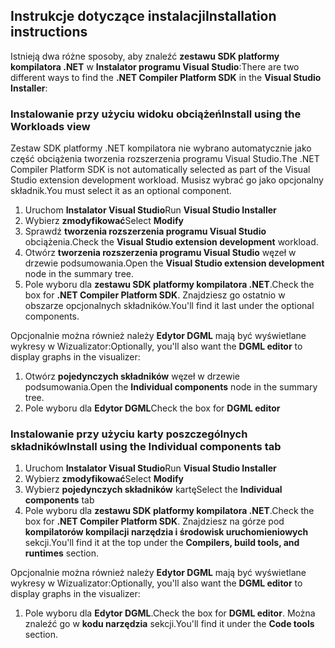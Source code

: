 ## <a name="installation-instructions"></a><span data-ttu-id="9cb45-101">Instrukcje dotyczące instalacji</span><span class="sxs-lookup"><span data-stu-id="9cb45-101">Installation instructions</span></span> 

<span data-ttu-id="9cb45-102">Istnieją dwa różne sposoby, aby znaleźć **zestawu SDK platformy kompilatora .NET** w **Instalator programu Visual Studio**:</span><span class="sxs-lookup"><span data-stu-id="9cb45-102">There are two different ways to find the **.NET Compiler Platform SDK** in the **Visual Studio Installer**:</span></span>

### <a name="install-using-the-workloads-view"></a><span data-ttu-id="9cb45-103">Instalowanie przy użyciu widoku obciążeń</span><span class="sxs-lookup"><span data-stu-id="9cb45-103">Install using the Workloads view</span></span>

<span data-ttu-id="9cb45-104">Zestaw SDK platformy .NET kompilatora nie wybrano automatycznie jako część obciążenia tworzenia rozszerzenia programu Visual Studio.</span><span class="sxs-lookup"><span data-stu-id="9cb45-104">The .NET Compiler Platform SDK is not automatically selected as part of the Visual Studio extension development workload.</span></span> <span data-ttu-id="9cb45-105">Musisz wybrać go jako opcjonalny składnik.</span><span class="sxs-lookup"><span data-stu-id="9cb45-105">You must select it as an optional component.</span></span>

1. <span data-ttu-id="9cb45-106">Uruchom **Instalator Visual Studio**</span><span class="sxs-lookup"><span data-stu-id="9cb45-106">Run **Visual Studio Installer**</span></span> 
1. <span data-ttu-id="9cb45-107">Wybierz **zmodyfikować**</span><span class="sxs-lookup"><span data-stu-id="9cb45-107">Select **Modify**</span></span> 
1. <span data-ttu-id="9cb45-108">Sprawdź **tworzenia rozszerzenia programu Visual Studio** obciążenia.</span><span class="sxs-lookup"><span data-stu-id="9cb45-108">Check the **Visual Studio extension development** workload.</span></span>
1. <span data-ttu-id="9cb45-109">Otwórz **tworzenia rozszerzenia programu Visual Studio** węzeł w drzewie podsumowania.</span><span class="sxs-lookup"><span data-stu-id="9cb45-109">Open the **Visual Studio extension development** node in the summary tree.</span></span>
1. <span data-ttu-id="9cb45-110">Pole wyboru dla **zestawu SDK platformy kompilatora .NET**.</span><span class="sxs-lookup"><span data-stu-id="9cb45-110">Check the box for **.NET Compiler Platform SDK**.</span></span> <span data-ttu-id="9cb45-111">Znajdziesz go ostatnio w obszarze opcjonalnych składników.</span><span class="sxs-lookup"><span data-stu-id="9cb45-111">You'll find it last under the optional components.</span></span>

<span data-ttu-id="9cb45-112">Opcjonalnie można również należy **Edytor DGML** mają być wyświetlane wykresy w Wizualizator:</span><span class="sxs-lookup"><span data-stu-id="9cb45-112">Optionally, you'll also want the **DGML editor** to display graphs in the visualizer:</span></span>

1. <span data-ttu-id="9cb45-113">Otwórz **pojedynczych składników** węzeł w drzewie podsumowania.</span><span class="sxs-lookup"><span data-stu-id="9cb45-113">Open the **Individual components** node in the summary tree.</span></span>
1. <span data-ttu-id="9cb45-114">Pole wyboru dla **Edytor DGML**</span><span class="sxs-lookup"><span data-stu-id="9cb45-114">Check the box for **DGML editor**</span></span>

### <a name="install-using-the-individual-components-tab"></a><span data-ttu-id="9cb45-115">Instalowanie przy użyciu karty poszczególnych składników</span><span class="sxs-lookup"><span data-stu-id="9cb45-115">Install using the Individual components tab</span></span>

1. <span data-ttu-id="9cb45-116">Uruchom **Instalator Visual Studio**</span><span class="sxs-lookup"><span data-stu-id="9cb45-116">Run **Visual Studio Installer**</span></span> 
1. <span data-ttu-id="9cb45-117">Wybierz **zmodyfikować**</span><span class="sxs-lookup"><span data-stu-id="9cb45-117">Select **Modify**</span></span> 
1. <span data-ttu-id="9cb45-118">Wybierz **pojedynczych składników** kartę</span><span class="sxs-lookup"><span data-stu-id="9cb45-118">Select the **Individual components** tab</span></span> 
1. <span data-ttu-id="9cb45-119">Pole wyboru dla **zestawu SDK platformy kompilatora .NET**.</span><span class="sxs-lookup"><span data-stu-id="9cb45-119">Check the box for **.NET Compiler Platform SDK**.</span></span> <span data-ttu-id="9cb45-120">Znajdziesz na górze pod **kompilatorów kompilacji narzędzia i środowisk uruchomieniowych** sekcji.</span><span class="sxs-lookup"><span data-stu-id="9cb45-120">You'll find it at the top under the **Compilers, build tools, and runtimes** section.</span></span>

<span data-ttu-id="9cb45-121">Opcjonalnie można również należy **Edytor DGML** mają być wyświetlane wykresy w Wizualizator:</span><span class="sxs-lookup"><span data-stu-id="9cb45-121">Optionally, you'll also want the **DGML editor** to display graphs in the visualizer:</span></span>

1. <span data-ttu-id="9cb45-122">Pole wyboru dla **Edytor DGML**.</span><span class="sxs-lookup"><span data-stu-id="9cb45-122">Check the box for **DGML editor**.</span></span> <span data-ttu-id="9cb45-123">Można znaleźć go w **kodu narzędzia** sekcji.</span><span class="sxs-lookup"><span data-stu-id="9cb45-123">You'll find it under the **Code tools** section.</span></span>
